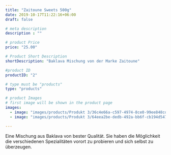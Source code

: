 ```yaml
---
title: "Zaitoune Sweets 500g"
date: 2019-10-17T11:22:16+06:00
draft: false

# meta description
description : ""

# product Price
price: "25.00"

# Product Short Description
shortDescription: "Baklava Mischung von der Marke Zaitoune"

#product ID
productID: "2"

# type must be "products"
type: "products"

# product Images
# first image will be shown in the product page
images:
  - image: "images/products/Produkt 3/36c4e66a-c597-4974-8ce0-99ee848cdb36.png"
  - image: "images/products/Produkt 3/64eea2be-dedb-492a-bb6f-cb194d547706.PNG"

---
```


Eine Mischung aus Baklava von bester Qualität. Sie haben die Möglichkeit die verschiedenen Spezialitäten vorort zu probieren und sich selbst zu überzeugen. 